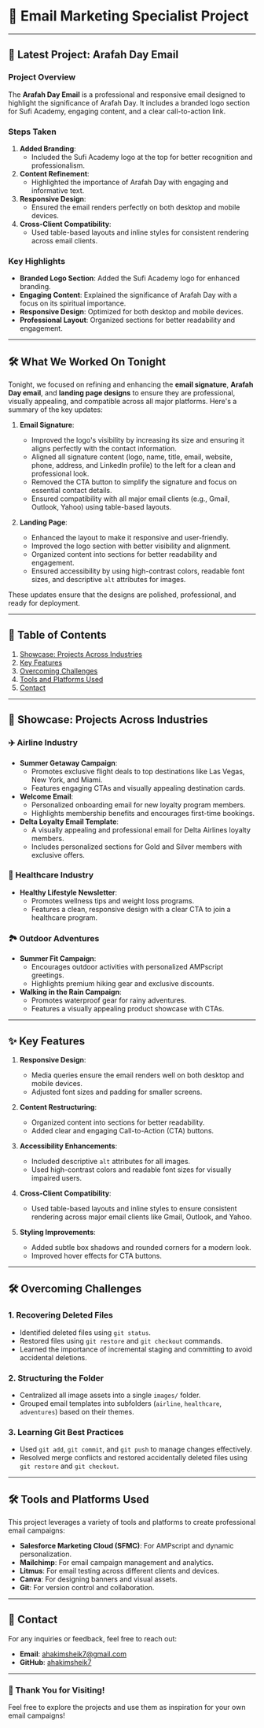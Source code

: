 # 🌟 Email Marketing Specialist Project

---

## 📅 Latest Project: Arafah Day Email

### **Project Overview**
The **Arafah Day Email** is a professional and responsive email designed to highlight the significance of Arafah Day. It includes a branded logo section for Sufi Academy, engaging content, and a clear call-to-action link.

### **Steps Taken**
1. **Added Branding**:
   - Included the Sufi Academy logo at the top for better recognition and professionalism.
2. **Content Refinement**:
   - Highlighted the importance of Arafah Day with engaging and informative text.
3. **Responsive Design**:
   - Ensured the email renders perfectly on both desktop and mobile devices.
4. **Cross-Client Compatibility**:
   - Used table-based layouts and inline styles for consistent rendering across email clients.

### **Key Highlights**
- **Branded Logo Section**: Added the Sufi Academy logo for enhanced branding.
- **Engaging Content**: Explained the significance of Arafah Day with a focus on its spiritual importance.
- **Responsive Design**: Optimized for both desktop and mobile devices.
- **Professional Layout**: Organized sections for better readability and engagement.

---

## 🛠️ What We Worked On Tonight

Tonight, we focused on refining and enhancing the **email signature**, **Arafah Day email**, and **landing page designs** to ensure they are professional, visually appealing, and compatible across all major platforms. Here's a summary of the key updates:

1. **Email Signature**:
   - Improved the logo's visibility by increasing its size and ensuring it aligns perfectly with the contact information.
   - Aligned all signature content (logo, name, title, email, website, phone, address, and LinkedIn profile) to the left for a clean and professional look.
   - Removed the CTA button to simplify the signature and focus on essential contact details.
   - Ensured compatibility with all major email clients (e.g., Gmail, Outlook, Yahoo) using table-based layouts.

2. **Landing Page**:
   - Enhanced the layout to make it responsive and user-friendly.
   - Improved the logo section with better visibility and alignment.
   - Organized content into sections for better readability and engagement.
   - Ensured accessibility by using high-contrast colors, readable font sizes, and descriptive `alt` attributes for images.

These updates ensure that the designs are polished, professional, and ready for deployment.

---

## 📖 Table of Contents
1. [Showcase: Projects Across Industries](#-showcase-projects-across-industries)
2. [Key Features](#-key-features)
3. [Overcoming Challenges](#-overcoming-challenges)
4. [Tools and Platforms Used](#-tools-and-platforms-used)
5. [Contact](#-contact)

---

## 🚀 Showcase: Projects Across Industries

### ✈️ Airline Industry
- **Summer Getaway Campaign**:
  - Promotes exclusive flight deals to top destinations like Las Vegas, New York, and Miami.
  - Features engaging CTAs and visually appealing destination cards.
- **Welcome Email**:
  - Personalized onboarding email for new loyalty program members.
  - Highlights membership benefits and encourages first-time bookings.
- **Delta Loyalty Email Template**:
  - A visually appealing and professional email for Delta Airlines loyalty members.
  - Includes personalized sections for Gold and Silver members with exclusive offers.

### 🌿 Healthcare Industry
- **Healthy Lifestyle Newsletter**:
  - Promotes wellness tips and weight loss programs.
  - Features a clean, responsive design with a clear CTA to join a healthcare program.

### 🏞️ Outdoor Adventures
- **Summer Fit Campaign**:
  - Encourages outdoor activities with personalized AMPscript greetings.
  - Highlights premium hiking gear and exclusive discounts.
- **Walking in the Rain Campaign**:
  - Promotes waterproof gear for rainy adventures.
  - Features a visually appealing product showcase with CTAs.

---

## ✨ Key Features

1. **Responsive Design**:
   - Media queries ensure the email renders well on both desktop and mobile devices.
   - Adjusted font sizes and padding for smaller screens.

2. **Content Restructuring**:
   - Organized content into sections for better readability.
   - Added clear and engaging Call-to-Action (CTA) buttons.

3. **Accessibility Enhancements**:
   - Included descriptive `alt` attributes for all images.
   - Used high-contrast colors and readable font sizes for visually impaired users.

4. **Cross-Client Compatibility**:
   - Used table-based layouts and inline styles to ensure consistent rendering across major email clients like Gmail, Outlook, and Yahoo.

5. **Styling Improvements**:
   - Added subtle box shadows and rounded corners for a modern look.
   - Improved hover effects for CTA buttons.

---

## 🛠️ Overcoming Challenges

### **1. Recovering Deleted Files**
- Identified deleted files using `git status`.
- Restored files using `git restore` and `git checkout` commands.
- Learned the importance of incremental staging and committing to avoid accidental deletions.

### **2. Structuring the Folder**
- Centralized all image assets into a single `images/` folder.
- Grouped email templates into subfolders (`airline`, `healthcare`, `adventures`) based on their themes.

### **3. Learning Git Best Practices**
- Used `git add`, `git commit`, and `git push` to manage changes effectively.
- Resolved merge conflicts and restored accidentally deleted files using `git restore` and `git checkout`.

---

## 🛠️ Tools and Platforms Used
This project leverages a variety of tools and platforms to create professional email campaigns:
- **Salesforce Marketing Cloud (SFMC)**: For AMPscript and dynamic personalization.
- **Mailchimp**: For email campaign management and analytics.
- **Litmus**: For email testing across different clients and devices.
- **Canva**: For designing banners and visual assets.
- **Git**: For version control and collaboration.

---

## 📧 Contact
For any inquiries or feedback, feel free to reach out:
- **Email**: ahakimsheik7@gmail.com
- **GitHub**: [ahakimsheik7](https://github.com/ahakimsheik7)

---

### 🚀 Thank You for Visiting!
Feel free to explore the projects and use them as inspiration for your own email campaigns!




